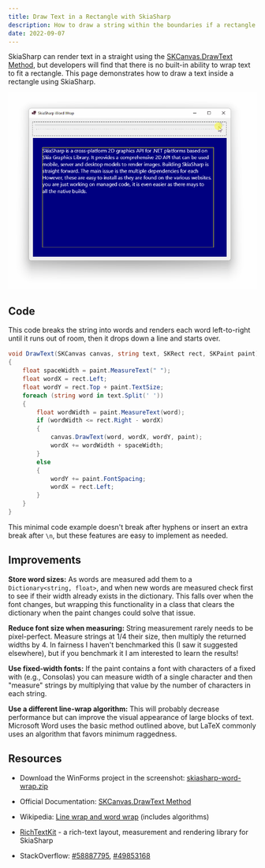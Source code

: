 ```yaml
---
title: Draw Text in a Rectangle with SkiaSharp
description: How to draw a string within the boundaries if a rectangle using SkiaSharp
date: 2022-09-07
---
```


SkiaSharp can render text in a straight using the [SKCanvas.DrawText Method](https://docs.microsoft.com/en-us/dotnet/api/skiasharp.skcanvas.drawtext), but developers will find that there is no built-in ability to wrap text to fit a rectangle. This page demonstrates how to draw a text inside a rectangle using SkiaSharp.

<img src="skiasharp-word-wrap.gif" class="d-block mx-auto">

## Code

This code breaks the string into words and renders each word left-to-right until it runs out of room, then it drops down a line and starts over.

```cs
void DrawText(SKCanvas canvas, string text, SKRect rect, SKPaint paint)
{
	float spaceWidth = paint.MeasureText(" ");
	float wordX = rect.Left;
	float wordY = rect.Top + paint.TextSize;
	foreach (string word in text.Split(' '))
	{
		float wordWidth = paint.MeasureText(word);
		if (wordWidth <= rect.Right - wordX)
		{
			canvas.DrawText(word, wordX, wordY, paint);
			wordX += wordWidth + spaceWidth;
		}
		else
		{
			wordY += paint.FontSpacing;
			wordX = rect.Left;
		}
	}
}
```

This minimal code example doesn't break after hyphens or insert an extra break after `\n`, but these features are easy to implement as needed.

## Improvements

**Store word sizes:** As words are measured add them to a `Dictionary<string, float>`, and when new words are measured check first to see if their width already exists in the dictionary. This falls over when the font changes, but wrapping this functionality in a class that clears the dictionary when the paint changes could solve that issue.

**Reduce font size when measuring:** String measurement rarely needs to be pixel-perfect. Measure strings at 1/4 their size, then multiply the returned widths by 4. In fairness I haven't benchmarked this (I saw it suggested elsewhere), but if you benchmark it I am interested to learn the results!

**Use fixed-width fonts:** If the paint contains a font with characters of a fixed with (e.g., Consolas) you can measure width of a single character and then "measure" strings by multiplying that value by the number of characters in each string.

**Use a different line-wrap algorithm:** This will probably decrease performance but can improve the visual appearance of large blocks of text. Microsoft Word uses the basic method outlined above, but LaTeX commonly uses an algorithm that favors minimum raggedness.

## Resources

* Download the WinForms project in the screenshot: [skiasharp-word-wrap.zip](skiasharp-word-wrap.zip)

* Official Documentation: [SKCanvas.DrawText Method](https://docs.microsoft.com/en-us/dotnet/api/skiasharp.skcanvas.drawtext)

* Wikipedia: [Line wrap and word wrap](https://en.wikipedia.org/wiki/Line_wrap_and_word_wrap) (includes algorithms)

* [RichTextKit](https://github.com/toptensoftware/RichTextKit) -  a rich-text layout, measurement and rendering library for SkiaSharp

* StackOverflow: [#58887795](https://stackoverflow.com/questions/58887795/add-text-inside-rectangle-using-skia-sharp-with-wrap-lines), [#49853168](https://stackoverflow.com/questions/49853168/fit-text-in-a-rectangle-using-skiasharp)
